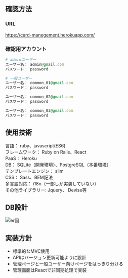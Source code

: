 ## 確認方法
### URL
https://card-manegement.herokuapp.com/

### 確認用アカウント
```ruby
# adminユーザー
ユーザー名： admin@gmail.com
パスワード： password

# 一般ユーザー
ユーザー名： common_01@gmail.com
パスワード： password

ユーザー名： common_02@gmail.com
パスワード： password

ユーザー名： common_03@gmail.com
パスワード： password
```

## 使用技術
言語： ruby、javascript(ES6)  
フレームワーク： Ruby on Rails、React  
PaaS： Heroku  
DB： SQLite（開発環境）、PostgreSQL（本番環境）  
テンプレートエンジン： slim  
CSS： Sass、BEM記法  
多言語対応： i18n（一部しか実装していない）  
その他ライブラリー: Jquery、 Devise等  

## DB設計
![er図](https://qiita-image-store.s3.amazonaws.com/0/113339/dbe93899-b672-0779-25cd-714e746d6486.png)

## 実装方針
- 標準的なMVC使用
- APIはバージョン更新可能ように設計
- 管理ページと一般ユーザー向けページをはっきり分ける
- 管理画面はReactで非同期処理で実装
